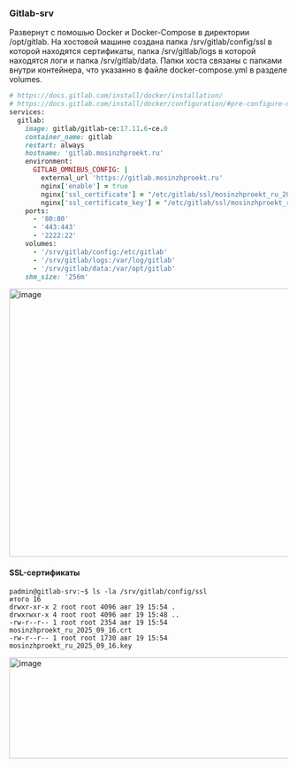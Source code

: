 ### Gitlab-srv

Развернут с помошью Docker и Docker-Compose в директории /opt/gitlab. На хостовой машине создана папка /srv/gitlab/config/ssl в которой находятся сертификаты, папка /srv/gitlab/logs в которой находятся логи и папка /srv/gitlab/data. Папки хоста связаны с папками внутри контейнера, что указанно в файле docker-compose.yml в разделе volumes.

```ruby
# https://docs.gitlab.com/install/docker/installation/
# https://docs.gitlab.com/install/docker/configuration/#pre-configure-docker-container
services:
  gitlab:
    image: gitlab/gitlab-ce:17.11.6-ce.0
    container_name: gitlab
    restart: always
    hostname: 'gitlab.mosinzhproekt.ru'
    environment:
      GITLAB_OMNIBUS_CONFIG: |
        external_url 'https://gitlab.mosinzhproekt.ru'
        nginx['enable'] = true
        nginx['ssl_certificate'] = "/etc/gitlab/ssl/mosinzhproekt_ru_2025_09_16.crt"
        nginx['ssl_certificate_key'] = "/etc/gitlab/ssl/mosinzhproekt_ru_2025_09_16.key"
    ports:
      - '80:80'
      - '443:443'
      - '2222:22'
    volumes:
      - '/srv/gitlab/config:/etc/gitlab'
      - '/srv/gitlab/logs:/var/log/gitlab'
      - '/srv/gitlab/data:/var/opt/gitlab'
    shm_size: '256m'
```

<img width="1014" height="485" alt="image" src="https://github.com/user-attachments/assets/e493fa21-933a-4460-a11f-0fe6934865eb" />



#### SSL-сертификаты

```rubu
padmin@gitlab-srv:~$ ls -la /srv/gitlab/config/ssl
итого 16
drwxr-xr-x 2 root root 4096 авг 19 15:54 .
drwxrwxr-x 4 root root 4096 авг 19 15:48 ..
-rw-r--r-- 1 root root 2354 авг 19 15:54 mosinzhproekt_ru_2025_09_16.crt
-rw-r--r-- 1 root root 1730 авг 19 15:54 mosinzhproekt_ru_2025_09_16.key
```

<img width="1014" height="183" alt="image" src="https://github.com/user-attachments/assets/890f0319-b898-4aae-824c-dd3a6d24222c" />

